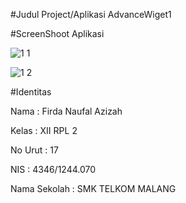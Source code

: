 #Judul Project/Aplikasi
AdvanceWiget1

#ScreenShoot Aplikasi

![1 1](https://cloud.githubusercontent.com/assets/21327058/20030063/b36dcc74-a38f-11e6-9f0e-95b402d58219.jpg)

![1 2](https://cloud.githubusercontent.com/assets/21327058/20030065/b6ff130c-a38f-11e6-882e-9bcf0382d56e.jpg)

#Identitas

Nama         : Firda Naufal Azizah

Kelas        : XII RPL 2

No Urut      : 17

NIS          : 4346/1244.070

Nama Sekolah : SMK TELKOM MALANG
